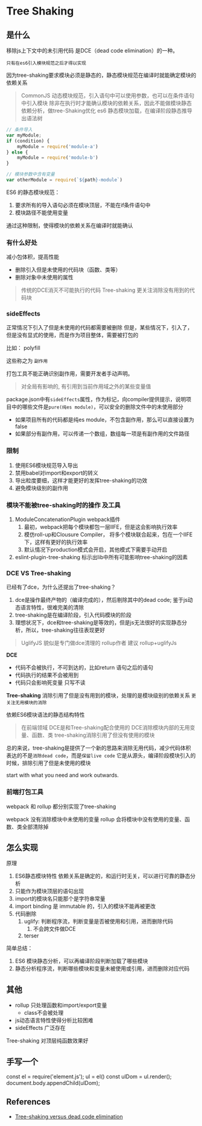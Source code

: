 # Tree Shaking

## 是什么

移除js上下文中的未引用代码   是DCE（dead code elimination）的一种。

`只有在es6引入模块规范之后才得以实现`

因为tree-shaking要求模块必须是静态的，静态模块规范在编译时就能确定模块的依赖关系

> CommonJS 动态模块规范，引入语句中可以使用参数，也可以在条件语句中引入模块
> 除非在执行时才能确认模块的依赖关系，因此不能做模块静态依赖分析，做tree-Shaking优化
> es6 静态模块加载，在编译阶段静态推导出语法树

```js
// 条件导入
var myModule;
if (condition) {
    myModule = require('module-a')
} else {
    myModule = require('module-b')
}

// 模块参数中含有变量
var otherModule = require(`${path}-module`)
```

ES6 的静态模块规范：

1. 要求所有的导入语句必须在模块顶层，不能在if条件语句中
2. 模块路径不能使用变量

通过这种限制，使得模块的依赖关系在编译时就能确认

### 有什么好处

减小包体积，提高性能

+ 删除引入但是未使用的代码块（函数、类等）
+ 删除对象中未使用的属性

> 传统的DCE消灭不可能执行的代码
> Tree-shaking 更关注消除没有用到的代码块

### sideEffects

正常情况下引入了但是未使用的代码都需要被删除
但是，某些情况下，引入了，但是没有显式的使用，而是作为项目整体，需要被打包的

比如： polyfill

这些称之为 `副作用`

打包工具不能正确识别副作用，需要开发者手动声明。

> 对全局有影响的, 有引用到当前作用域之外的某些变量值

package.json中有`sideEffects`属性，作为标记，向compiler提供提示，说明项目中的哪些文件是`pure(纯es module)`，可以安全的删除文件中的未使用部分

+ 如果项目所有的代码都是纯es module，不包含副作用，那么可以直接设置为false
+ 如果部分有副作用，可以传递一个数组，数组每一项是有副作用的文件路径

### 限制

1. 使用ES6模块规范导入导出
2. 禁用babel对import和export的转义
3. 导出粒度要细，这样才能更好的发挥tree-shaking的功效
4. 避免模块级别的副作用

### 模块不能被tree-shaking时的操作 及工具

1. ModuleConcatenationPlugin webpack插件
   1. 最初，webpack把每个模块都包一层IIFE，但是这会影响执行效率
   2. 模仿roll-up和Clousure Compiler， 将多个模块联合起来，包在一个IIFE下，这样有更好的执行效率
   3. 默认情况下production模式会开启，其他模式下需要手动开启
2. eslint-plugin-tree-shaking 标示出lib中所有可能影响tree-shaking的因素

### DCE VS Tree-shaking

已经有了dce，为什么还提出了tree-shaking？

1. dce是操作最终产物的（编译完成的），然后剔除其中的dead code; 鉴于js动态语言特性，很难完美的清除
2. tree-shaking是在编译阶段，引入代码模块的阶段
3. 理想状况下，dce和tree-shaking是等效的，但是js无法很好的实现静态分析，所以，tree-shaking往往表现更好

> UglifyJS 貌似是专门做dce清理的  rollup作者 建议 rollup+uglifyJs  

**DCE**

+ 代码不会被执行，不可到达的，比如return 语句之后的语句
+ 代码执行的结果不会被用到
+ 代码只会影响死变量 只写不读

**Tree-shaking**
消除引用了但是没有用到的模块，处理的是模块级别的依赖关系
`更关注无用模块的消除`

依赖ES6模块语法的静态结构特性

> 在前端领域 DCE是和Tree-shaking配合使用的
> DCE消除模块内部的无用变量、函数、类
> tree-shaking消除引用了但没有使用的模块

总的来说，tree-shaking是提供了一个新的思路来消除无用代码，减少代码体积
表达的不是`消除dead code`，而是`保留live code`
它是从源头，编译阶段模块引入的时候，排除引用了但是未使用的模块

start with what you need and work outwards.

### 前端打包工具

webpack 和 rollup 都分别实现了tree-shaking

webpack 没有消除模块中未使用的变量
rollup 会将模块中没有使用的变量、函数、类全部清除掉

## 怎么实现

原理

1. ES6静态模块特性 依赖关系是确定的，和运行时无关，可以进行可靠的静态分析
2. 只能作为模块顶层的语句出现
3. import的模块名只能那个是字符串常量
4. import binding 是 immutable 的，引入的模块不能再被更改
5. 代码删除
   1. uglify: 判断程序流，判断变量是否被使用和引用，进而删除代码
      1. 不会跨文件做DCE
   2. terser

简单总结：

1. ES6 模块静态分析，可以再编译阶段判断加载了哪些模块
2. 静态分析程序流，判断哪些模块和变量未被使用或引用，进而删除对应代码

## 其他

+ rollup 只处理函数和import/export变量
  + class不会被处理
+ js动态语言特性使得分析比较困难
+ sideEffects 广泛存在
  
Tree-shaking 对顶层纯函数效果好

## 手写一个

const el = require('element.js');
ul = el()
const ulDom = ul.render();
document.body.appendChild(ulDom);

## References

+ [Tree-shaking versus dead code elimination](https://medium.com/@Rich_Harris/tree-shaking-versus-dead-code-elimination-d3765df85c80)
